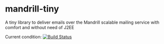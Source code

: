 mandrill-tiny
=============

A tiny library to deliver emails over the Mandrill scalable mailing service with comfort and without need of J2EE

Current condition: [![Build Status](https://travis-ci.org/littleli/mandrill-tiny.png)](https://travis-ci.org/littleli]/mandrill-tiny)
